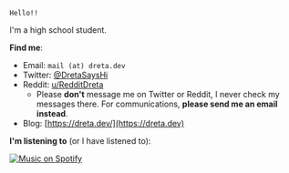 ```
Hello!!
```

I'm a high school student.

**Find me**:
* Email: `mail (at) dreta.dev`
* Twitter: [@DretaSaysHi](https://twitter.com/DretaSaysHi)
* Reddit: [u/RedditDreta](https://reddit.com/RedditDreta)
  * Please **don't** message me on Twitter or Reddit, I never check my messages there. For communications, **please send me an email instead**.
* Blog: [https://dreta.dev/](https://dreta.dev)

**I'm listening to** (or I have listened to):

[![Music on Spotify](https://spotify-github-profile.vercel.app/api/view?uid=31tcenbwbrdz4kp5ytroswovjrqm&cover_image=true&theme=natemoo-re&show_offline=false&background_color=121212&interchange=false&bar_color=53b14f&bar_color_cover=false)](https://spotify-github-profile.vercel.app/api/view?uid=31tcenbwbrdz4kp5ytroswovjrqm&redirect=true)
